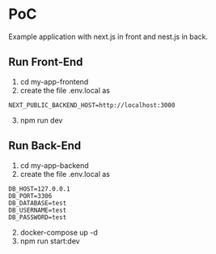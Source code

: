 # PoC

Example application with next.js in front and nest.js in back.

## Run Front-End

1. cd my-app-frontend
2. create the file .env.local as

```
NEXT_PUBLIC_BACKEND_HOST=http://localhost:3000
```

3. npm run dev

## Run Back-End

1. cd my-app-backend
2. create the file .env.local as

```
DB_HOST=127.0.0.1
DB_PORT=3306
DB_DATABASE=test
DB_USERNAME=test
DB_PASSWORD=test
```

2. docker-compose up -d
3. npm run start:dev
